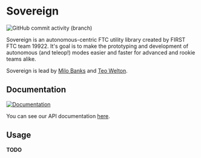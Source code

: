 # Sovereign
![GitHub commit activity (branch)](https://img.shields.io/github/commit-activity/w/rh-robotics/sovereign)

Sovereign is an autonomous-centric FTC utility library created by FIRST FTC team 19922. It's goal is
to make the prototyping and development of autonomous (and teleop!) modes easier and faster for
advanced and rookie teams alike.

Sovereign is lead by
[Milo Banks](https://github.com/IsaccBarker) and
[Teo Welton](https://github.com/DragonDev07).

## Documentation
[![Documentation](https://github.com/rh-robotics/sovereign/actions/workflows/deploy_doc.yml/badge.svg)](https://github.com/rh-robotics/sovereign/actions/workflows/deploy_doc.yml)

You can see our API documentation [here](https://rh-robotics.github.io/sovereign/).

## Usage
**TODO**